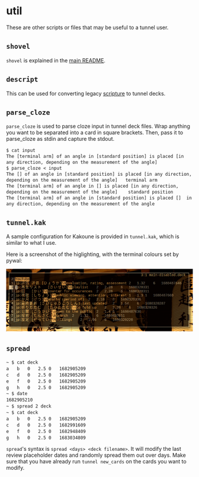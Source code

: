 # util
These are other scripts or files that may be useful to a tunnel user.

## ``shovel``
``shovel`` is explained in the [main README](https://github.com/michaelskyba/tunnel/blob/main/README.md).

## ``descript``
This can be used for converting legacy [scripture](https://github.com/michaelskyba/scripture) to tunnel decks.

## ``parse_cloze``
``parse_cloze`` is used to parse cloze input in tunnel deck files. Wrap anything
you want to be separated into a card in square brackets. Then, pass it to
parse_cloze as stdin and capture the stdout.

```
$ cat input
The [terminal arm] of an angle in [standard position] is placed [in any direction, depending on the measurement of the angle]
$ parse_cloze < input
The [] of an angle in [standard position] is placed [in any direction, depending on the measurement of the angle]	terminal arm
The [terminal arm] of an angle in [] is placed [in any direction, depending on the measurement of the angle]	standard position
The [terminal arm] of an angle in [standard position] is placed []	in any direction, depending on the measurement of the angle
```

## ``tunnel.kak``
A sample configuration for Kakoune is provided in ``tunnel.kak``, which is
similar to what I use.

Here is a screenshot of the higlighting, with the terminal colours set by pywal:

![Kakoune screenshot](https://raw.githubusercontent.com/michaelskyba/tunnel/main/util/kak-screenshot.png)

## ``spread``
```sh
~ $ cat deck
a	b	0	2.5	0	1682905209
c	d	0	2.5	0	1682905209
e	f	0	2.5	0	1682905209
g	h	0	2.5	0	1682905209
~ $ date
1682905210
~ $ spread 2 deck
~ $ cat deck
a	b	0	2.5	0	1682905209
c	d	0	2.5	0	1682991609
e	f	0	2.5	0	1682948409
g	h	0	2.5	0	1683034809
```

``spread``'s syntax is ``spread <days> <deck filename>``. It will modify the
last review placeholder dates and randomly spread them out over <days> days.
Make sure that you have already run ``tunnel new_cards`` on the cards you want
to modify.
